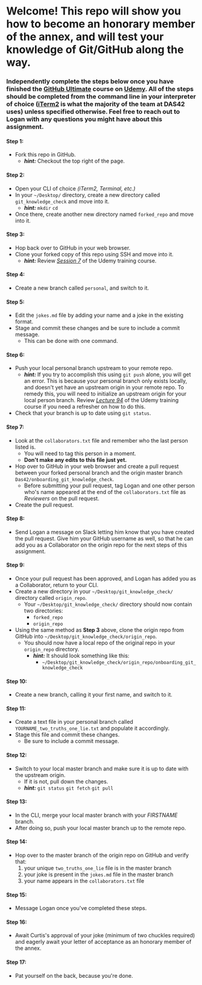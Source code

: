 # Welcome! This repo will show you how to become an honorary member of the annex, and will test your knowledge of Git/GitHub along the way.
### Independently complete the steps below once you have finished the [GitHub Ultimate](https://das42.udemy.com/github-ultimate/learn/lecture/4493018#overview) course on [Udemy](https://das42.udemy.com/organization/home/). All of the steps should be completed from the command line in your interpreter of choice ([iTerm2](https://das-42.atlassian.net/wiki/spaces/DI/pages/230641/Other+Useful+Tools) is what the majority of the team at DAS42 uses) unless specified otherwise. Feel free to reach out to Logan with any questions you might have about this assignment.

#### Step 1:
  * Fork this repo in GitHub.
    * _***hint:***_ Checkout the top right of the page.

#### Step 2:
  * Open your CLI of choice _(iTerm2, Terminal, etc.)_
  * In your `~/Desktop/` directory, create a new directory called `git_knowledge_check` and move into it.
      * _**hint:**_ `mkdir` `cd`
  * Once there, create another new directory named `forked_repo` and move into it.
      
#### Step 3:
  * Hop back over to GitHub in your web browser.
  * Clone your forked copy of this repo using SSH and move into it.
    * _**hint:**_ Review _[Session 7](https://das42.udemy.com/github-ultimate/learn/lecture/4731854#content)_ of the Udemy training course.

#### Step 4:
  * Create a new branch called `personal`, and switch to it.
  
#### Step 5:
  * Edit the `jokes.md` file by adding your name and a joke in the existing format.
  * Stage and commit these changes and be sure to include a commit message.
    * This can be done with one command.

#### Step 6:
  * Push your local personal branch upstream to your remote repo.
    * _**hint:**_ If you try to accomplish this using `git push` alone, you will get an error. This is because your personal branch only exists locally, and doesn't yet have an upstream origin in your remote repo. To remedy this, you will need to initialize an upstream origin for your local person branch. Review _[Lecture 94](https://das42.udemy.com/github-ultimate/learn/lecture/4732118#overview)_ of the Udemy training course if you need a refresher on how to do this.
  * Check that your branch is up to date using `git status`.

#### Step 7:
  * Look at the `collaborators.txt` file and remember who the last person listed is.
    * You will need to tag this person in a moment.
    * **Don't make any edits to this file just yet.**
  * Hop over to GitHub in your web browser and create a pull request between your forked personal branch and the origin master branch `Das42/onboarding_git_knowledge_check`.
    * Before submitting your pull request, tag Logan and one other person who's name appeared at the end of the `collaborators.txt` file as *Reviewers* on the pull request.
  * Create the pull request.
  
#### Step 8:
  * Send Logan a message on Slack letting him know that you have created the pull request. Give him your GitHub username as well, so that he can add you as a Collaborator on the origin repo for the next steps of this assignment.

#### Step 9:
  * Once your pull request has been approved, and Logan has added you as a Collaborator, return to your CLI.
  * Create a new directory in your `~/Desktop/git_knowledge_check/` directory called `origin_repo`.
    * Your `~/Desktop/git_knowledge_check/` directory should now contain two directories:
      * `forked_repo`
      * `origin_repo`
  * Using the same method as **Step 3** above, clone the origin repo from GitHub into `~/Desktop/git_knowledge_check/origin_repo`.
    * You should now have a local repo of the original repo in your `origin_repo` directory.
      * _**hint:**_ It should look something like this:
        * `~/Desktop/git_knowledge_check/origin_repo/onboarding_git_knowledge_check`

#### Step 10:
  * Create a new branch, calling it your first name, and switch to it.
  
#### Step 11:  
  * Create a text file in your personal branch called `YOURNAME_two_truths_one_lie.txt` and populate it accordingly.
  * Stage this file and commit these changes.
    * Be sure to include a commit message.

#### Step 12:
  * Switch to your local master branch and make sure it is up to date with the upstream origin.
    * If it is not, pull down the changes.
    * _**hint:**_ `git status` `git fetch` `git pull`
    
#### Step 13:
  * In the CLI, merge your local master branch with your _FIRSTNAME_ branch.
  * After doing so, push your local master branch up to the remote repo.
  
#### Step 14:
  * Hop over to the master branch of the origin repo on GitHub and verify that:
    1. your unique `two_truths_one_lie` file is in the master branch
    2. your joke is present in the `jokes.md` file in the master branch
    3. your name appears in the `collaborators.txt` file

#### Step 15:
  * Message Logan once you've completed these steps.

#### Step 16:
  * Await Curtis's approval of your joke (minimum of two chuckles required) and eagerly await your letter of acceptance as an honorary member of the annex. 

#### Step 17:
  * Pat yourself on the back, because you're done.
